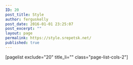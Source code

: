 ```yaml
---
ID: 20
post_title: Style
author: ferguskelly
post_date: 2016-01-01 23:25:07
post_excerpt: ""
layout: page
permalink: https://style.srepetsk.net/
published: true
---
```

[pagelist exclude="20" title_li="" class="page-list-cols-2"]